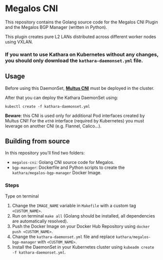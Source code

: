 # Megalos CNI

This repository contains the Golang source code for the Megalos CNI Plugin and the Megalos BGP Manager (written in Python).

This plugin creates pure L2 LANs distributed across different worker nodes using VXLAN.

### If you want to use Kathara on Kubernetes without any changes, you should only download the `kathara-daemonset.yml` file.

## Usage

Before using this DaemonSet, [**Multus CNI**](https://github.com/intel/multus-cni) must be deployed in the cluster.

After that you can deploy the Kathara DaemonSet using:

`kubectl create -f kathara-daemonset.yml`

**Beware**: this CNI is used only for additional Pod interfaces created by Multus CNI! For the `eth0` interface (required by Kubernetes) you must leverage on another CNI (e.g. Flannel, Calico...).

## Building from source

In this repository you'll find two folders:

- `megalos-cni`: Golang CNI source code for Megalos.
- `bgp-manager`: Dockerfile and Python scripts to create the `kathara/megalos-bgp-manager` Docker Image.

### Steps

Type on terminal 

1. Change the `IMAGE_NAME` variable in `Makefile` with a custom tag `<CUSTOM_NAME>`.
2. Run on terminal `make all` (Golang should be installed, all dependencies are automatically resolved).
3. Push the Docker Image on your Docker Hub Repository using `docker push <CUSTOM_NAME>`.
4. Change the `kathara-daemonset.yml` file and replace `kathara/megalos-bgp-manager` with `<CUSTOM_NAME>`.
5. Install the DaemonSet in your Kubernetes cluster using `kubeadm create -f kathara-daemonset.yml`.
